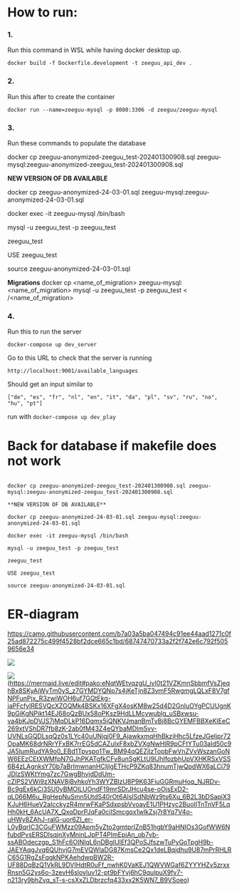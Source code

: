 # How to run:

### 1.

Run this command in WSL while having docker desktop up.

``docker build -f Dockerfile.development -t zeeguu_api_dev .``

### 2.

Run this after to create the container

``docker run --name=zeeguu-mysql -p 8080:3306 -d zeeguu/zeeguu-mysql``

### 3.

Run these commands to populate the database

docker cp zeeguu-anonymized-zeeguu_test-202401300908.sql zeeguu-mysql:zeeguu-anonymized-zeeguu_test-202401300908.sql

**NEW VERSION OF DB AVAILABLE** 

docker cp zeeguu-anonymized-24-03-01.sql zeeguu-mysql:zeeguu-anonymized-24-03-01.sql

docker exec -it zeeguu-mysql /bin/bash

mysql -u zeeguu_test -p zeeguu_test

zeeguu_test

USE zeeguu_test

source zeeguu-anonymized-24-03-01.sql

**Migrations**
docker cp <name_of_migration> zeeguu-mysql:<name_of_migration>
mysql -u zeeguu_test -p zeeguu_test < /<name_of_migration>

### 4.


Run this to run the server

``docker-compose up dev_server``

Go to this URL to check that the server is running

``http://localhost:9001/available_languages``

Should get an input similar to

``["de", "es", "fr", "nl", "en", "it", "da", "pl", "sv", "ru", "no", "hu", "pt"]``

run with ``docker-compose up dev_play``

# Back for database if makefile does not work

````

docker cp zeeguu-anonymized-zeeguu_test-202401300908.sql zeeguu-mysql:zeeguu-anonymized-zeeguu_test-202401300908.sql

**NEW VERSION OF DB AVAILABLE** 

docker cp zeeguu-anonymized-24-03-01.sql zeeguu-mysql:zeeguu-anonymized-24-03-01.sql

docker exec -it zeeguu-mysql /bin/bash

mysql -u zeeguu_test -p zeeguu_test

zeeguu_test

USE zeeguu_test

source zeeguu-anonymized-24-03-01.sql

````
# ER-diagram

https://camo.githubusercontent.com/b7a03a5ba047494c91ee44aad1271c0f25ad872275c499f4528bf2dce665c1bd/68747470733a2f2f742e6c792f5059656e34

[![](https://mermaid.ink/img/pako:eNq1Wktz2zYQ_isczvTmZOw4dh3fOs2lh_aSW8czGIiELFQkwQKgbEXKf-8CJEgAXD4spzrYEnYBLBb7-HbJU5qJnKWP6S-_JN92oinyZMOSRrE8eeF6l_zJZEl5_rHgB_ZUPVVMfuX0WdLyqUrgA7P-EklONW1_0-JZEKWpVsmpHTEfXumEvTKZccWIEo3MGOF5st0PLDnLeEmLpGS0Go-q3Bujmmlesv5LS_rR_uvEkJpnBUtOSSgEbFrvwyGpFNkylrcCRfyNLNDxglbPDX1m-KS6EDRnckRUWvLqOdFcF2w0Shu9E1KNxjNRaVbp0fhOl8XvEzTVlCWVx1CsFyFzkonG5-91WTebgqsdqGHQqJu43ZOcb7c8awodrbmRYs-qcCxnBdMsDwcPPGcCuSgwNJmczx8-iJO7NG8zezEbmu2Tx2RHVXi3F81C2U6IkcR3qpD7NAS3bmzOvpFG-hlL0Ctm9oRa1DwjJa3hXPC3O5gdXcc6pp6mDhOOtxPcKOZpxFjXgh4PVGY7Kq0hRie26jXjyQ84yPkULDt1jrfw9sQT4hTR3U1c68L1KJLRbMdgc_s_3L4jnhaj0YQ5OdV1wYCAWe8iqTZC7MHp906sDVVwZ0oSBRvnTcF8bxgTl0VzG2DqArkUyxoNSQJCjJQs04RW6oVJlcScooAQReA7kwcI7YjPVOxVk1rSDHTBSBDi46hxHs7tHW8wp3NrIh7TUyokf-YVbKaSrRTlU7pmkpZwnsJO0sJN0SBor--B264aXspIvWh4CQdbOcfO2EnCBUIzmuNYsgzDuubV0fBDpobLyseELddkK8A-dJMfkeUKRmU1yhZudkeNbs0hgPjmSA8NwD9rk798S_XN2ruUVZPGTFOgBLFpzN4nvM07Sy053BvEdvBkhcoUcpzWOdkWIIVO3FTkQprafI1VDvDst6IUSieVj9L6XXxbmlDRnNuHpjjWkoNJyVlYH8kEQBxt_YkrWMH5UTe-HINC3DWOjxUFVYyHeXUgBuZGsaikr9bAIaKqGMNkBQXHIAU7sIKUvErmGehrMnYDDmHfnoyILdHMZAAH8HoVdUfvgkjH7rJAm8ymkM88M0I9xaHYcqzLfotocSo9enDHBH5BwGaCYI0zXJwqW08ZFk0i8XIB9UxFrKWsBCzelImQ1hU1bZA6D5HOO2bPKhqdibL1iQXeFVrAqymbPtp9MJISxcEkYVUztpwsnBpCtNqvxZTyU9FYN-7A84dxuzjuBU2vW6xjRnCriyQzidkPKhgUy7HKM4Djhchowb8bP7HD3hUPoXGKNYqREcOyZTjQPrr9pSDaTuwBD6KRPTsaoKQmYdkpqSHUiYoWEAHr40wQi_meUvtFbN25A4blUw-FGhot5nJUK5DrB4xvoJEFwgQH88pZlOUpNUy8hF3cWj318pwX9CeiVcxWxAiD3m_Yf-ijHFOZ5LVJ5hjgo0qTTNKXYoT6-iwLVQCJMnCbKw2SPxhTir1aMTN3pTM7q0tmzK5dkGx5AeWFgeJCBjtNsdkvymd1xMtNrlsHA0aIyKrZ9PoHiTbHGbkj3qe0G9iAhofqBGN-U6vjwuPYfOC7fHcG96OlX9p0CS0SWGJZBhfsqhuHgeIKcQVbHBxmWGPSCrvBnXdK_4th27g1pign2dCK8uuDoH3rWK2fEaqUyDjFDGfSSLwFFkzlnHSQGLTIXTOrG3m706G22C3nUHiLkNto3JGiCqQrMifmQTDpGIcGwIjx8niB43GvmMjZYQbJDId-1YGpdw5xHpOiXByT7e-FzoVnlZh1L_cXo9bWm3peLVRaAeG8lIcbioU8fToYNOCjuVmm96eLEV6bkTRKAHPyzrIuJIcVTapRa3hRueBHbba1yTldVnSQnP9HZYdPJYJWoNfoeFMLMZ6HdhEDXU1NyA0iQNqOMxMG5OoxLausbzuubfcs6rptSuKthDf2JYPO4vsaloOtVvzfhrUNopUdgaH480dZSXkxe8bAyvxORGcvJlZHoXv5wrx1prABLLS6Dqip3i3USNZiXSYFNzDPhtMVrO72Uqz31XNC0VVDpvBqQEtaVkQrCZkrmJwZzPHgeXjikuebBDVAKAuFFC30NBntWHLdelrQaBhHDOt1tsAyPWUD5dAML1YwI9R3F9zT-B0vIvFRdkChwYEWDcb9CpGKDKjWjxNwWBLDkBm9jnE-qlG8wJipBS5TI6JFUbMK7eFNh1C-Z4sHH9pt43IOZ7jMUgJxtY3OcfegkW12myoBjcGCm-CJBFCzNWi28O6Bla2PXSYKdZHCS7tYaAvn8C7E8eo5gAQ903veNJh952T8wGLpeUUkSbVlcmZ-TPfnO11LRnPTVa7YixpTc2Fozmyi5y0Z28p26SXDrCUDSViVjb3NI11mjF6jaSLWJEviOR0gboMFjhl2lP6TwvGs_-Hu95O8b8aTLG4eN1170vufDoap1pqsedS00BOx-RugZfmTJFi1n309otPtjist5PEdlz_1lsu-Ei8V-I3Y0A0vggfLtsZApCD_KGcMqBfYrbRocfjkg3xxnmaMjWOSMSS8o7M594h76kaDl1W-Nuwr_MZfdfmje9Nl8o2Z39sXZvq-dnqVlu1bl-ljao8FZd2OgYOlxj0q1gC8KYyDGFbaaPHtWGXpo5YNu0rbFwG6lzTdYE2rv4Xwf6aPp_Q1ffxw9_n64_Xtw8PDl5vPN9c3d5-v0mP6-OvNx7vPn25vP909fHq4v_n1y4-r9Ltd4Ba4r6_v7j_d3n-5v71_-HJ_lbKcg2n82b5Hal8n_fEfw-V8bg?type=png)](https://mermaid.live/edit#pako:eNq1Wktz2zYQ_isczvTmZOw4dh3fOs2lh_aSW8czGIiELFQkwQKgbEXKf-8CJEgAXD4spzrYEnYBLBb7-HbJU5qJnKWP6S-_JN92oinyZMOSRrE8eeF6l_zJZEl5_rHgB_ZUPVVMfuX0WdLyqUrgA7P-EklONW1_0-JZEKWpVsmpHTEfXumEvTKZccWIEo3MGOF5st0PLDnLeEmLpGS0Go-q3Bujmmlesv5LS_rR_uvEkJpnBUtOSSgEbFrvwyGpFNkylrcCRfyNLNDxglbPDX1m-KS6EDRnckRUWvLqOdFcF2w0Shu9E1KNxjNRaVbp0fhOl8XvEzTVlCWVx1CsFyFzkonG5-91WTebgqsdqGHQqJu43ZOcb7c8awodrbmRYs-qcCxnBdMsDwcPPGcCuSgwNJmczx8-iJO7NG8zezEbmu2Tx2RHVXi3F81C2U6IkcR3qpD7NAS3bmzOvpFG-hlL0Ctm9oRa1DwjJa3hXPC3O5gdXcc6pp6mDhOOtxPcKOZpxFjXgh4PVGY7Kq0hRie26jXjyQ84yPkULDt1jrfw9sQT4hTR3U1c68L1KJLRbMdgc_s_3L4jnhaj0YQ5OdV1wYCAWe8iqTZC7MHp906sDVVwZ0oSBRvnTcF8bxgTl0VzG2DqArkUyxoNSQJCjJQs04RW6oVJlcScooAQReA7kwcI7YjPVOxVk1rSDHTBSBDi46hxHs7tHW8wp3NrIh7TUyokf-YVbKaSrRTlU7pmkpZwnsJO0sJN0SBor--B264aXspIvWh4CQdbOcfO2EnCBUIzmuNYsgzDuubV0fBDpobLyseELddkK8A-dJMfkeUKRmU1yhZudkeNbs0hgPjmSA8NwD9rk798S_XN2ruUVZPGTFOgBLFpzN4nvM07Sy053BvEdvBkhcoUcpzWOdkWIIVO3FTkQprafI1VDvDst6IUSieVj9L6XXxbmlDRnNuHpjjWkoNJyVlYH8kEQBxt_YkrWMH5UTe-HINC3DWOjxUFVYyHeXUgBuZGsaikr9bAIaKqGMNkBQXHIAU7sIKUvErmGehrMnYDDmHfnoyILdHMZAAH8HoVdUfvgkjH7rJAm8ymkM88M0I9xaHYcqzLfotocSo9enDHBH5BwGaCYI0zXJwqW08ZFk0i8XIB9UxFrKWsBCzelImQ1hU1bZA6D5HOO2bPKhqdibL1iQXeFVrAqymbPtp9MJISxcEkYVUztpwsnBpCtNqvxZTyU9FYN-7A84dxuzjuBU2vW6xjRnCriyQzidkPKhgUy7HKM4Djhchowb8bP7HD3hUPoXGKNYqREcOyZTjQPrr9pSDaTuwBD6KRPTsaoKQmYdkpqSHUiYoWEAHr40wQi_meUvtFbN25A4blUw-FGhot5nJUK5DrB4xvoJEFwgQH88pZlOUpNUy8hF3cWj318pwX9CeiVcxWxAiD3m_Yf-ijHFOZ5LVJ5hjgo0qTTNKXYoT6-iwLVQCJMnCbKw2SPxhTir1aMTN3pTM7q0tmzK5dkGx5AeWFgeJCBjtNsdkvymd1xMtNrlsHA0aIyKrZ9PoHiTbHGbkj3qe0G9iAhofqBGN-U6vjwuPYfOC7fHcG96OlX9p0CS0SWGJZBhfsqhuHgeIKcQVbHBxmWGPSCrvBnXdK_4th27g1pign2dCK8uuDoH3rWK2fEaqUyDjFDGfSSLwFFkzlnHSQGLTIXTOrG3m706G22C3nUHiLkNto3JGiCqQrMifmQTDpGIcGwIjx8niB43GvmMjZYQbJDId-1YGpdw5xHpOiXByT7e-FzoVnlZh1L_cXo9bWm3peLVRaAeG8lIcbioU8fToYNOCjuVmm96eLEV6bkTRKAHPyzrIuJIcVTapRa3hRueBHbba1yTldVnSQnP9HZYdPJYJWoNfoeFMLMZ6HdhEDXU1NyA0iQNqOMxMG5OoxLausbzuubfcs6rptSuKthDf2JYPO4vsaloOtVvzfhrUNopUdgaH480dZSXkxe8bAyvxORGcvJlZHoXv5wrx1prABLLS6Dqip3i3USNZiXSYFNzDPhtMVrO72Uqz31XNC0VVDpvBqQEtaVkQrCZkrmJwZzPHgeXjikuebBDVAKAuFFC30NBntWHLdelrQaBhHDOt1tsAyPWUD5dAML1YwI9R3F9zT-B0vIvFRdkChwYEWDcb9CpGKDKjWjxNwWBLDkBm9jnE-qlG8wJipBS5TI6JFUbMK7eFNh1C-Z4sHH9pt43IOZ7jMUgJxtY3OcfegkW12myoBjcGCm-CJBFCzNWi28O6Bla2PXSYKdZHCS7tYaAvn8C7E8eo5gAQ903veNJh952T8wGLpeUUkSbVlcmZ-TPfnO11LRnPTVa7YixpTc2Fozmyi5y0Z28p26SXDrCUDSViVjb3NI11mjF6jaSLWJEviOR0gboMFjhl2lP6TwvGs_-Hu95O8b8aTLG4eN1170vufDoap1pqsedS00BOx-RugZfmTJFi1n309otPtjist5PEdlz_1lsu-Ei8V-I3Y0A0vggfLtsZApCD_KGcMqBfYrbRocfjkg3xxnmaMjWOSMSS8o7M594h76kaDl1W-Nuwr_MZfdfmje9Nl8o2Z39sXZvq-dnqVlu1bl-ljao8FZd2OgYOlxj0q1gC8KYyDGFbaaPHtWGXpo5YNu0rbFwG6lzTdYE2rv4Xwf6aPp_Q1ffxw9_n64_Xtw8PDl5vPN9c3d5-v0mP6-OvNx7vPn25vP909fHq4v_n1y4-r9Ltd4Ba4r6_v7j_d3n-5v71_-HJ_lbKcg2n82b5Hal8n_fEfw-V8bg)

[![](https://mermaid.ink/img/pako:eNqtWEtvqzgU_ivI0t21VZKmnSbbmfVsZjeqhBx8SKyAjWyTm0yS_z7GYMDYQNp7s4jKeTjn8Z3vmF5RwgmgLQLxF8V7gfNPFunPjx_R3zwiWOH6uf7GQtEkg-jaPFcfylRESVQcXZGQMk4BSKx16XFgX4osKM8w25d4D2GnIuOYgPCUUgnK9pGiKgNPikt14EJ68oQzBUx58oPKsz9HdLLMcywublg_uSBxwsu-va4bKJpDVJS7jMqDLkP16Dqmx5jQNKVJmanBmTvBj8BcGYEMFBBXeKIEeC269xtVShDR7fb8zK-2ab0fM43Z4eQYbaMDlm5vv-UVNLsGQDLsqQz0s1LYc40uUNjqj0F9_AjawkxmqHhBkzjHhc5LfzeJGeljpr72OpaMK68drNRrYFxBK7rrEG5dCAZuIxF8xbZVXgNwHlR9pCFtYTu03aId50c9JA5IumRudYA9o0_EBd1Tpvspo1Tw_BM94qQEZjIzTopbFwVnZVvWszanGoNW6EEzCEtXWMfpN7GJhPKATgfkCFv8unSgKLtU9lJhIfozbhUpVXHKRSxVSS6B4zLAgnksY70b7aBrlmwnanHCIjlgETHcP9ZKq83hnumTjwQpdWX6aLCi79JDlzSWKtYmg7zc7GwgBhvjdDdUm-cZlPS2VWi9zXNAV8jBvhkoYh3WYZBlzU8P9K63FiuGGRmuHoq_NJRDv-Bc9gEx6kCi3SU0yBMOlLUOndF19mrSDrJHcu4se-oOjsExD2-qL066M6u_RgHepNuSmn5UtdS40rOt6AlsISdNbWz9ts6Xu_6B2L3bDSapiX3KJuH6HueV2aIcckyzR4mrwFKaPSdxpsbVvoayE1U1PHzyc2BuoIITnTnVF5LqHh0kH_6AcUA7X_QxqDprPJqFa0ciISmcgqx1wlkZsj7r8Yq7V4o-uHWy8ZAhJ-ralG-uor6ZI_er-L0yBqrIC3CGuFWMzz09Apm5yZto2gmtprIZnB51hgbY9aHNIOs3GofWW6NfubdPvsERSDIsqjnXyMninLJpPT4PImEpiAn_ob7vb-ssABOdeczgp_S1hFc6OINIqL6nDBgIUlEf3QPoSJfszwTuPyGoTpgH9b-JAEYAqgJvq6QUhvjG7mEVQWlaDG87KmsCe2Qx1deLBqjdhu9U87mPrRHLRC65G1RgZsFqgkNPKAehdwpBW2R-UF88DqBzQ1VkRL9DVIHdtR0uFf_nwhK0VaKEJ1QWVWGaf6ZYYYHZv5zrxxRnsn5G2ys6o-3zevH6slovluv12-pt9bFYvj6hC9qulpuX9fv7-n213ry9bhZvq_sT-s-csXxZLDbrzcfq433xx2K5WN7_B9VSoeo?type=png)](https://mermaid.live/edit#pako:eNqtWEtvqzgU_ivI0t21VZKmnSbbmfVsZjeqhBx8SKyAjWyTm0yS_z7GYMDYQNp7s4jKeTjn8Z3vmF5RwgmgLQLxF8V7gfNPFunPjx_R3zwiWOH6uf7GQtEkg-jaPFcfylRESVQcXZGQMk4BSKx16XFgX4osKM8w25d4D2GnIuOYgPCUUgnK9pGiKgNPikt14EJ68oQzBUx58oPKsz9HdLLMcywublg_uSBxwsu-va4bKJpDVJS7jMqDLkP16Dqmx5jQNKVJmanBmTvBj8BcGYEMFBBXeKIEeC269xtVShDR7fb8zK-2ab0fM43Z4eQYbaMDlm5vv-UVNLsGQDLsqQz0s1LYc40uUNjqj0F9_AjawkxmqHhBkzjHhc5LfzeJGeljpr72OpaMK68drNRrYFxBK7rrEG5dCAZuIxF8xbZVXgNwHlR9pCFtYTu03aId50c9JA5IumRudYA9o0_EBd1Tpvspo1Tw_BM94qQEZjIzTopbFwVnZVvWszanGoNW6EEzCEtXWMfpN7GJhPKATgfkCFv8unSgKLtU9lJhIfozbhUpVXHKRSxVSS6B4zLAgnksY70b7aBrlmwnanHCIjlgETHcP9ZKq83hnumTjwQpdWX6aLCi79JDlzSWKtYmg7zc7GwgBhvjdDdUm-cZlPS2VWi9zXNAV8jBvhkoYh3WYZBlzU8P9K63FiuGGRmuHoq_NJRDv-Bc9gEx6kCi3SU0yBMOlLUOndF19mrSDrJHcu4se-oOjsExD2-qL066M6u_RgHepNuSmn5UtdS40rOt6AlsISdNbWz9ts6Xu_6B2L3bDSapiX3KJuH6HueV2aIcckyzR4mrwFKaPSdxpsbVvoayE1U1PHzyc2BuoIITnTnVF5LqHh0kH_6AcUA7X_QxqDprPJqFa0ciISmcgqx1wlkZsj7r8Yq7V4o-uHWy8ZAhJ-ralG-uor6ZI_er-L0yBqrIC3CGuFWMzz09Apm5yZto2gmtprIZnB51hgbY9aHNIOs3GofWW6NfubdPvsERSDIsqjnXyMninLJpPT4PImEpiAn_ob7vb-ssABOdeczgp_S1hFc6OINIqL6nDBgIUlEf3QPoSJfszwTuPyGoTpgH9b-JAEYAqgJvq6QUhvjG7mEVQWlaDG87KmsCe2Qx1deLBqjdhu9U87mPrRHLRC65G1RgZsFqgkNPKAehdwpBW2R-UF88DqBzQ1VkRL9DVIHdtR0uFf_nwhK0VaKEJ1QWVWGaf6ZYYYHZv5zrxxRnsn5G2ys6o-3zevH6slovluv12-pt9bFYvj6hC9qulpuX9fv7-n213ry9bhZvq_sT-s-csXxZLDbrzcfq433xx2K5WN7_B9VSoeo)(https://mermaid.live/edit#pako:eNqtWEtvqzgU_ivI0t21VZKmnSbbmfVsZjeqhBx8SKyAjWyTm0yS_z7GYMDYQNp7s4jKeTjn8Z3vmF5RwgmgLQLxF8V7gfNPFunPjx_R3zwiWOH6uf7GQtEkg-jaPFcfylRESVQcXZGQMk4BSKx16XFgX4osKM8w25d4D2GnIuOYgPCUUgnK9pGiKgNPikt14EJ68oQzBUx58oPKsz9HdLLMcywublg_uSBxwsu-va4bKJpDVJS7jMqDLkP16Dqmx5jQNKVJmanBmTvBj8BcGYEMFBBXeKIEeC269xtVShDR7fb8zK-2ab0fM43Z4eQYbaMDlm5vv-UVNLsGQDLsqQz0s1LYc40uUNjqj0F9_AjawkxmqHhBkzjHhc5LfzeJGeljpr72OpaMK68drNRrYFxBK7rrEG5dCAZuIxF8xbZVXgNwHlR9pCFtYTu03aId50c9JA5IumRudYA9o0_EBd1Tpvspo1Tw_BM94qQEZjIzTopbFwVnZVvWszanGoNW6EEzCEtXWMfpN7GJhPKATgfkCFv8unSgKLtU9lJhIfozbhUpVXHKRSxVSS6B4zLAgnksY70b7aBrlmwnanHCIjlgETHcP9ZKq83hnumTjwQpdWX6aLCi79JDlzSWKtYmg7zc7GwgBhvjdDdUm-cZlPS2VWi9zXNAV8jBvhkoYh3WYZBlzU8P9K63FiuGGRmuHoq_NJRDv-Bc9gEx6kCi3SU0yBMOlLUOndF19mrSDrJHcu4se-oOjsExD2-qL066M6u_RgHepNuSmn5UtdS40rOt6AlsISdNbWz9ts6Xu_6B2L3bDSapiX3KJuH6HueV2aIcckyzR4mrwFKaPSdxpsbVvoayE1U1PHzyc2BuoIITnTnVF5LqHh0kH_6AcUA7X_QxqDprPJqFa0ciISmcgqx1wlkZsj7r8Yq7V4o-uHWy8ZAhJ-ralG-uor6ZI_er-L0yBqrIC3CGuFWMzz09Apm5yZto2gmtprIZnB51hgbY9aHNIOs3GofWW6NfubdPvsERSDIsqjnXyMninLJpPT4PImEpiAn_ob7vb-ssABOdeczgp_S1hFc6OINIqL6nDBgIUlEf3QPoSJfszwTuPyGoTpgH9b-JAEYAqgJvq6QUhvjG7mEVQWlaDG87KmsCe2Qx1deLBqjdhu9U87mPrRHLRC65G1RgZsFqgkNPKAehdwpBW2R-UF88DqBzQ1VkRL9DVIHdtR0uFf_nwhK0VaKEJ1QWVWGaf6ZYYYHZv5zrxxRnsn5G2ys6o-3zevH6slovluv12-pt9bFYvj6hC9qulpuX9fv7-n213ry9bhZvq_sT-s-csXxZLDbrzcfq433xx2K5WN7_B9VSoeo)

